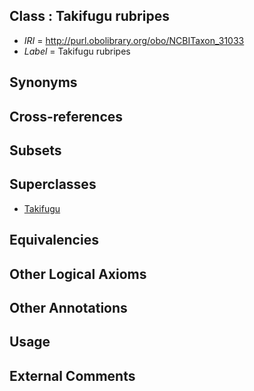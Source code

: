 
## Class : Takifugu rubripes

 * *IRI* = http://purl.obolibrary.org/obo/NCBITaxon_31033
 * *Label* = Takifugu rubripes

## Synonyms


## Cross-references


## Subsets


## Superclasses

 * [Takifugu](../../NCBITaxon/32/NCBITaxon_31032.md)

## Equivalencies


## Other Logical Axioms


## Other Annotations


## Usage


## External Comments


